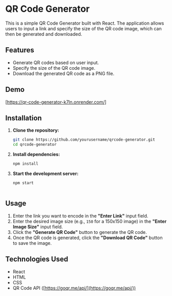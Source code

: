 # QR Code Generator

This is a simple QR Code Generator built with React. The application allows users to input a link and specify the size of the QR code image, which can then be generated and downloaded.

## Features

- Generate QR codes based on user input.
- Specify the size of the QR code image.
- Download the generated QR code as a PNG file.

## Demo

[https://qr-code-generator-k7ln.onrender.com/]

## Installation

1. **Clone the repository:**

   ```bash
   git clone https://github.com/yourusername/qrcode-generator.git
   cd qrcode-generator
   
2. **Install dependencies:**   

   ```bash
   npm install

3. **Start the development server:**
    ```bash
    npm start



## Usage

1. Enter the link you want to encode in the **"Enter Link"** input field.
2. Enter the desired image size (e.g., `150` for a 150x150 image) in the **"Enter Image Size"** input field.
3. Click the **"Generate QR Code"** button to generate the QR code.
4. Once the QR code is generated, click the **"Download QR Code"** button to save the image.

## Technologies Used

- React
- HTML
- CSS
- QR Code API ([https://goqr.me/api/](https://goqr.me/api/))



